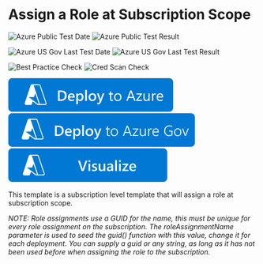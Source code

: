 # Assign a Role at Subscription Scope

![Azure Public Test Date](https://azurequickstartsservice.blob.core.windows.net/badges/subscription-deployments/subscription-role-assignment/PublicLastTestDate.svg)
![Azure Public Test Result](https://azurequickstartsservice.blob.core.windows.net/badges/subscription-deployments/subscription-role-assignment/PublicDeployment.svg)

![Azure US Gov Last Test Date](https://azurequickstartsservice.blob.core.windows.net/badges/subscription-deployments/subscription-role-assignment/FairfaxLastTestDate.svg)
![Azure US Gov Last Test Result](https://azurequickstartsservice.blob.core.windows.net/badges/subscription-deployments/subscription-role-assignment/FairfaxDeployment.svg)

![Best Practice Check](https://azurequickstartsservice.blob.core.windows.net/badges/subscription-deployments/subscription-role-assignment/BestPracticeResult.svg)
![Cred Scan Check](https://azurequickstartsservice.blob.core.windows.net/badges/subscription-deployments/subscription-role-assignment/CredScanResult.svg)

[![Deploy To Azure](https://raw.githubusercontent.com/Azure/azure-quickstart-templates/master/1-CONTRIBUTION-GUIDE/images/deploytoazure.svg?sanitize=true)](https://portal.azure.com/#create/Microsoft.Template/uri/https%3A%2F%2Fraw.githubusercontent.com%2FAzure%2Fazure-quickstart-templates%2Fmaster%2Fsubscription-deployments%2Fsubscription-role-assignment%2Fazuredeploy.json)
[![Deploy To Azure US Gov](https://raw.githubusercontent.com/Azure/azure-quickstart-templates/master/1-CONTRIBUTION-GUIDE/images/deploytoazuregov.svg?sanitize=true)](https://portal.azure.us/#create/Microsoft.Template/uri/https%3A%2F%2Fraw.githubusercontent.com%2FAzure%2Fazure-quickstart-templates%2Fmaster%2Fsubscription-deployments%2Fsubscription-role-assignment%2Fazuredeploy.json)
[![Visualize](https://raw.githubusercontent.com/Azure/azure-quickstart-templates/master/1-CONTRIBUTION-GUIDE/images/visualizebutton.svg?sanitize=true)](http://armviz.io/#/?load=https%3A%2F%2Fraw.githubusercontent.com%2FAzure%2Fazure-quickstart-templates%2Fmaster%2Fsubscription-deployments%2Fsubscription-role-assignment%2Fazuredeploy.json)

This template is a subscription level template that will assign a role at subscription scope.

*NOTE: Role assignments use a GUID for the name, this must be unique for every role assignment on the subscription.  The roleAssignmentName parameter is used to seed the guid() function with this value, change it for each deployment.  You can supply a guid or any string, as long as it has not been used before when assigning the role to the subscription.*
